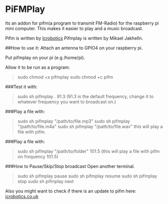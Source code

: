 PiFMPlay
========
Its an addon for pifm(a program to transmit FM-Radio) for the raspberry pi mini computer.
This makes it easier to play and a music broadcast.

Pifm is written by [Icrobotics](http://www.icrobotics.co.uk/wiki/index.php)
Pifmplay is written by Mikael Jakhelln.

##How to use it:
Attach an antenna to GPIO4 on your raspberry pi.

Put pifmplay on your pi (e.g /home/pi).

Allow it to be run as a program:
>sudo chmod +x pifmplay
>sudo chmod +c pifm

###Test it with: 
>sudo sh pifmplay . 91.3
(91.3 is the default frequency, change it to whatever frequency you want to broadcast on.)

###Play a file with:
>sudo sh pifmplay "/path/to/file.mp3"
>sudo sh pifmplay "/path/to/file.m4a"
>sudo sh pifmplay "/path/to/file.wav"
this will play a file with pifm.

###Play a file with:
>sudo sh pifmplay "/path/to/folder" 101.5
(this will play a file with pifm on frequency 101.5)

###How to Pause/Skip/Stop broadcast
Open another terminal.
>sudo sh pifmplay pause
>sudo sh pifmplay resume
>sudo sh pifmplay stop
>sudo sh pifmplay next

Also you might want to check if there is an update to pifm here: 
[icrobotics.co.uk](http://www.icrobotics.co.uk/wiki/index.php/Turning_the_Raspberry_Pi_Into_an_FM_Transmitter)

